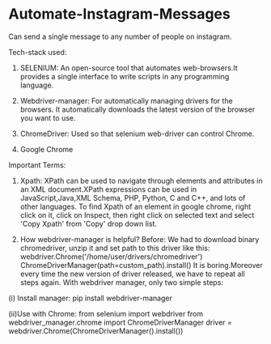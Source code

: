 # Automate-Instagram-Messages
Can send a single message to any number of people on instagram.

Tech-stack used:

1. SELENIUM: An open-source tool that automates web-browsers.It provides a single interface to write scripts in any programming language. 

2. Webdriver-manager: For automatically managing drivers for the browsers. It automatically downloads the latest version of the browser you want to use.

3. ChromeDriver: Used so that selenium web-driver can control Chrome.

4. Google Chrome

Important Terms:
1. Xpath: XPath can be used to navigate through elements and attributes in an XML document.XPath expressions can be used in JavaScript,Java,XML Schema, PHP, Python, C and C++, and lots of other languages. 
 To find Xpath of an element in google chrome, right click on it, click on Inspect, then right click on selected text and select 'Copy Xpath' from 'Copy' drop down list.

2. How webdriver-manager is helpful?
Before: We had to download binary chromedriver, unzip it and set path to this driver like this:
webdriver.Chrome('/home/user/drivers/chromedriver')
ChromeDriverManager(path=custom_path).install()
It is boring.Moreover every time the new version of driver released, we have to repeat all steps again.
With webdriver manager, only two simple steps:

(i) Install manager:
    pip install webdriver-manager

(ii)Use with Chrome:
    from selenium import webdriver
    from webdriver_manager.chrome import ChromeDriverManager
    driver = webdriver.Chrome(ChromeDriverManager().install())
 




